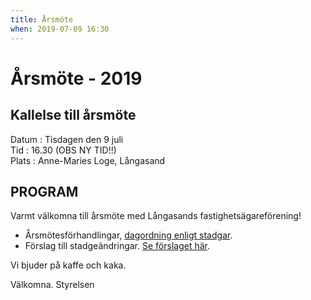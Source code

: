 ```yaml
---
title: Årsmöte
when: 2019-07-09 16:30 
---
```

<h1>Årsmöte - 2019</h1>
<h2>Kallelse till årsmöte</h2>
Datum : Tisdagen den 9 juli <br>
Tid : 16.30 (OBS NY TID!!) <br>
Plats : Anne-Maries Loge, Långasand
<h2>PROGRAM</h2>

Varmt välkomna till årsmöte med Långasands fastighetsägareförening!
<ul>
 	<li>Årsmötesförhandlingar, <a href="/assets/documents/årsmöte_2019_dagordning.pdf">dagordning enligt stadgar</a>.</li>
 	<li>Förslag till stadgeändringar. <a href="/assets/documents/årsmöte_2019_Stadgar för Långasands Fastighetsägareförening -revförslag.pdf">Se förslaget här</a>.</li>
</ul>
Vi bjuder på kaffe och kaka.

Välkomna.
Styrelsen